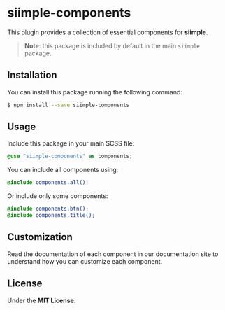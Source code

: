 # siimple-components

This plugin provides a collection of essential components for **siimple**.

> **Note**: this package is included by default in the main `siimple` package.


## Installation

You can install this package running the following command: 

```bash
$ npm install --save siimple-components
```

## Usage

Include this package in your main SCSS file:

```scss
@use "siimple-components" as components;
```

You can include all components using: 

```scss
@include components.all();
```

Or include only some components: 

```scss
@include components.btn();
@include components.title();
```

## Customization

Read the documentation of each component in our documentation site to understand how you can customize each component.

## License

Under the **MIT License**. 


